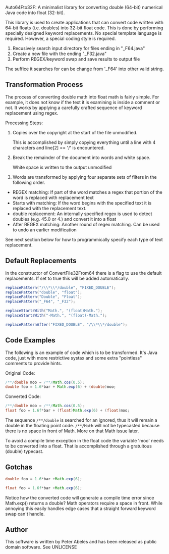 Auto64Fto32F:  A minimalist library for converting double (64-bit) numerical Java code into float (32-bit).

This library is used to create applications that can convert code written with 64-bit floats (i.e. doubles) into 32-bit float code.  This is done by performing specially designed keyword replacements.  No special template language is required.  However, a special coding style is required.

1) Recusively search input directory for files ending in "_F64.java"
2) Create a new file with the ending "_F32.java"
3) Perform REGEX/keyword swap and save results to output file

The suffice it searches for can be change from '_F64' into other valid string.

## Transformation Process

The process of converting double math into float math is fairly simple.  For example, it does not know if the text it is examining is inside a comment or not.  It works by applying a carefully crafted sequence of keyword replacement using regex.

Processing Steps:

1. Copies over the copyright at the start of the file unmodified.

   This is accomplished by simply copying everything until a line with 4 characters and line[2] == '/' is encountered.
   
2. Break the remainder of the document into words and white space.

   White space is written to the output unmodified
   
3. Words are transformed by applying four separate sets of filters in the following order.
  * REGEX matching:  If part of the word matches a regex that portion of the word is replaced with replacement text
  * Starts with matching:  If the word begins with the specified text it is replaced with the replacement text.
  * double replacement: An internally specified regex is used to detect doubles (e.g. 45.0 or 4.) and convert it into a float
  * After REGEX matching: Another round of regex matching.  Can be used to undo an earlier modification

See next section below for how to programmically specify each type of text replacement.

## Default Replacements

In the constructor of ConvertFile32From64 there is a flag to use the default replacements.  If set to true this will be added automatically.

```java
replacePattern("/\\*\\*/double", "FIXED_DOUBLE");
replacePattern("double", "float");
replacePattern("Double", "Float");
replacePattern("_F64", "_F32");

replaceStartsWith("Math.", "(float)Math.");
replaceStartsWith("-Math.", "(float)-Math.");

replacePatternAfter("FIXED_DOUBLE", "/\\*\\*/double");
```

## Code Examples

The following is an example of code which is to be transformed.  It's Java code, just with more restrictive systax and some extra "pointless" comments to provide hints.

Original Code:
```java
/**/double moo = /**/Math.cos(0.5);
double foo = 1.6*bar + Math.exp(6) + (double)moo;
```
Converted Code:
```java
/**/double moo = /**/Math.cos(0.5);
float foo = 1.6f*bar + (float)Math.exp(6) + (float)moo;
```

The sequence ```/**/double``` is searched for an ignored, thus it will remain a double in the floating point code.  ```/**/Math``` will not be typecasted because there is no space in front of Math.  More on that Math issue later.  

To avoid a compile time exception in the float code the variable 'moo' needs to be converted into a float. That is accomplished through a gratuitous (double) typecast.


## Gotchas
```java
double foo = 1.6*bar +Math.exp(6);
```
```java
float foo = 1.6f*bar +Math.exp(6);
```
Notice how the converted code will generate a compile time error since Math.exp() returns a double?  Math operators require a space in front.  While annoying this easily handles edge cases that a straight forward keyword swap can't handle.


## Author

This software is written by Peter Abeles and has been released as public domain software.  See UNLICENSE